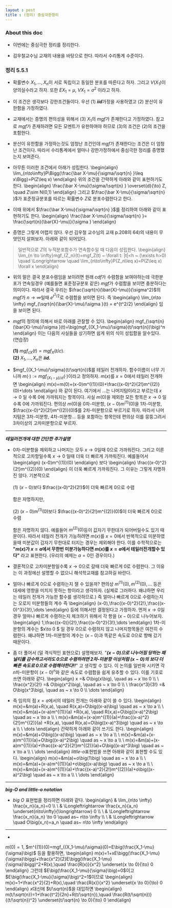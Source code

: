 ```yaml
---
layout : post 
title : (정리) 중심극한정리 
---
```


### About this doc

- 이번에는 중심극한 정리를 정리한다. 

- 김우철교수님 교재의 내용을 바탕으로 한다. 따라서 수리통계 수준이다. 


### 정리 5.5.1 

- 확률변수 $X_1,\dots,X_n$이 서로 독립이고 동일한 분포를 따른다고 하자. 그리고 $V(X_1)$이 양의실수라고 하자. 또한 $EX_1=\mu$, $VX_1=\sigma^2$ 이라고 하자. 

- 이 조건은 생각보다 강한조건들이다. 우선 (1) ***iid***가정을 사용하였고 (2) 분산이 유한함을 가정하였다. 

- 교재에서는 증명의 편의성을 위해서 (3) $X_1$의 *mgf*가 존재한다고 가정하였다. 참고로 *mgf*가 존재하려면 모든 모멘트가 유한하여야 하므로 (3)의 조건은 (2)의 조건을 포함한다. 

- 분산이 유한함을 가정하는것도 엄청난 조건인데 *mgf*가 존재한다는 조건은 더 엄청난 조건이다. 따라서 수리통계에서 얼마나 강한가정하에서 중심극한 정리를 증명했는지 보여준다. 

- 아무튼 이러한 조건에서 아래가 성립한다. 
\begin{align}
\lim_{n\to\infty}P\Bigg(\frac{\bar X-\mu}{\sigma/\sqrt{n} }\leq x\Bigg)=P(Z\leq x)
\end{align}
위의 조건을 간략하게 아래와 같이 표현하기도 한다. 
\begin{align}
\frac{\bar X-\mu}{\sigma/\sqrt{n} } \overset{d}{\to} Z, \quad Z\sim N(0,1)
\end{align}
그리고 $\frac{\bar X-\mu}{\sigma/\sqrt{n} }$가 표준정규분포를 따르는 확률변수 $Z$로 분포수렴한다고 한다. 

- 이때 위에서 $\frac{\bar X-\mu}{\sigma/\sqrt{n} }$를 정리하여 아래와 같이 표현하기도 한다. 
\begin{align}
\frac{\bar X-\mu}{\sigma/\sqrt{n} }= \frac{\sqrt{n}(\bar{X}-\mu)}{\sigma }
\end{align}

- 증명은 그렇게 어렵지 않다. 우선 김우철 교수님의 교재 p.208의 64)의 내용이 무엇인지 살펴보자. 아래와 같이 되어있다.
> 일반적으로 $Z$의 누적분포함수가 연속함수일 때 다음이 성립한다. 
\begin{align}
\lim_{n \to \infty}mgf_{Z_n}(t)=mgf_Z(t) ~ \forall t: \|t\|<h ~ (\exists h>0) \quad \Longrightarrow \quad \lim_{n\to\infty}P(Z_n\leq x)=P(Z\leq x) \forall x
\end{align}


- 위의 말은 결국 분포수렴임을 보이려면 원래 *cdf*가 수렴함을 보여야하는데 극한분포가 연속일경우 (예를들면 표준정규분포 같은) *mgf*가 수렴함을 보이면 충분하다는 의미이다. 따라서 결국 우리는 $\frac{\sqrt{n}(\bar{X}-\mu)}{\sigma^2}$의 *mgf*가 $n \to \infty$일때 $e^{t^2/2}$로 수렴함을 보이면 된다. 즉 
\begin{align}
\lim_{n\to \infty} mgf_{\sqrt{n}(\bar{X}-\mu)/\sigma }(t) = e^{t^2/2}
\end{align}
임을 보이면 된다. 

- *mgf*의 정의에 의해서 바로 아래를 관찰할 수 있다. 
\begin{align}
mgf_{\sqrt{n}(\bar{X}-\mu)/\sigma }(t)=\big(mgf_{(X_1-\mu)/\sigma}(t/\sqrt{n})\big)^n
\end{align}
이는 다음의 사실들을 상기하면 쉽게 위의 식이 성립함을 알수있다. (연습장) <br/><br/>
**(1)** $mgf_{cX}(t)=mgf_X(t/c)$. <br/>
**(2)** $X_1,\dots,X_n$은 ***iid.***

- $mgf_{(X_1-\mu)/\sigma}(t/\sqrt{n})$를 테일러 전개하자. 함수이름이 너무 기니까 $m(\cdot):=mgf_{(X_1-\mu)/\sigma}(\cdot)$이라고 정의하자. $m(x)$를 $x=0$에서 테일러 전개하면 
\begin{align}
m(x)=m(0)+(x-0)m^{(1)}(0)+\frac{(x-0)^2}{2!}m^{(2)}(0)+\dots
\end{align}
와 같이 된다. 여기에서 $\dots$는 나머지텀이라고 부르는데 $x\to 0$ 일 수록 0에 가까워지는 항목이다. 사실 $m(0)$을 제외한 모든 항목은 $x\to0$ 일수록 0에 가까워진다. 편의상 $m(0)$을 0차-미분항, $(x-0)m^{(1)}(0)$을 1차-미분항, $\frac{(x-0)^2}{2!}m^{(2)}(0)$를 2차-미분항으로 부르기로 하자. 따라서 나머지텀은 3차-미분항, 4차-미분항... 등을 포함하는 항목인데 편의상 이를 뭉뚱그려서 3차이상의 고차미분항으로 부르자. 

--- 

***테일러전개에 대한 간단한 추가설명*** 

- 0차-미분항을 제외하고 나머지는 모두 $x\to 0$일때 $0$으로 가까워진다. 그리고 이론적으로 고차항일수록 $x\to 0$ 일때 더욱 더 빠르게 가까워진다. 예를들어서 
\begin{align}
(x-0)m^{(1)}(0)
\end{align}
보다 
\begin{align}
\frac{(x-0)^2}{2!}m^{(2)}(0)
\end{align}
이 더욱 빠르게 가까워진다. 그 이유는 그렇게 자명하진 않다. 기본적으로 <br/><br/>
(1) $(x-0)$보다 $\frac{(x-0)^2}{2!}$이 더욱 빠르게 $0$으로 수렴 <br/><br/>
함은 자명하지만, <br/><br/>
(2) $(x-0)m^{(1)}(0)$보다 $\frac{(x-0)^2}{2!}m^{(2)}(0)$이 더욱 빠르게 $0$으로 수렴 <br/><br/>
함은 자명하지 않다. 예를들어 $m^{(2)}(0)$등이 값자기 무한대가 되어버릴수도 있기 때문이다. 따라서 테일러 전개가 가능하려면 $m(x)$를 $x=0$에서 반복적으로 미분하였을때 미분값이 갑자기 무한대로 터지는 경우는 제외해야 한다. 이를 수학적으로는 **"$m(x)$가 $x=a$에서 무한번 미분가능하다면 $m(x)$를 $x=a$에서 테일러전개할수 있다"** 라고 표현한다. (우리의 예제는 $a=0$인 경우이다.)

- 결론적으로 고차미분항일수록 $x \to 0$으로 갈때 더욱 빠르게 $0$로 수렴한다. 그 이유는 이 과정에선 설명할 수 없으니 해석학교재를 참고하길 바란다. 

- 얼마나 빠르게 $0$으로 수렴하는지 잴 수 있을까? 편의상 $m^{(1)}(0),m^{(2)}(0),\dots$ 등은 대세에 영향을 미치지 못하는 항이라고 생각하자. (실제로 그러하다. 왜냐하면 우리는 테일러 전개가 가능한 함수를 생각하므로.) 즉 얼마나 빠르게 $0$으로 수렴하는지는 오로지 미분항들의 계수 즉 
\begin{align}
(x-0),\frac{(x-0)^2}{2!},\frac{(x-0)^3}{3!},\dots
\end{align}
등에 의해서만 결정된다고 가정하자. 먼저 $x\to 0$일 경우 얼마나 빠르게 수렴하는지 체크하기 위해서 각 항을 $(x-0)$으로 나누어보자.
\begin{align}
1,\frac{(x-0)}{2!},\frac{(x-0)^2}{3!},\dots
\end{align}
1차-미분항의 계수는 $x\to 0 $ 일 경우 $0$으로 수렴하지 않고 나머지항목들은 여전히 수렴한다. 왜냐하면 1차-미분항의 계수는 $(x-0)$과 똑같은 속도로 $0$으로 향해 갔기 때문이다. 

- 좀 더 풀어서 (덜 격식적인 표현으로) 설명해보자. "***$(x-0)$으로 나누어짐 당하는 패널티를 감수하고서라도 $0$으로 수렴하려면 2차-미분항 이상처럼 $(x-0)$의 보다 더 빠른 속도로 $0$으로 수렴해야한다!!***" 고 생각할 수 있다.  이 논의를 일반화 시키면 각 $n$차-미분항이 $(x-0)^n$와 같은 속도로 수렴함을 쉽게 유추할 수 있다. 이를 기호로 쓰면 아래와 같다. 
\begin{align}
x =& O\big(x\big), \quad as ~ x \to 0 \\\\ \\
\frac{x^2}{2!} =& O\big(x^2\big), \quad as ~ x \to 0  \\\\ \\
\frac{x^3}{3!} =& O\big(x^3\big), \quad as ~ x \to 0 \\\\
\dots
\end{align}

- 즉 임의의 점 $x=a$에서의 테일러 전개는 아래와 같이 쓸 수 있다. 
\begin{align}
m(x)=&m(a)+R(x,a), \quad R(x,a)=O\big((x-a)\big) \quad as ~ x \to a \\\\ \\
m(x)=&m(a)+(x-a)m^{(1)}(a) +R(x,a), \quad R(x,a)=O\big((x-a)^2\big) \quad as ~ x \to a \\\\ \\
m(x)=&m(a)+(x-a)m^{(1)}(a)+\frac{(x-a)^2}{2!}m^{(2)}(a) +R(x,a), \quad R(x,a)=O\big((x-a)^3\big) \quad as ~ x \to a \\\\ \\
\dots
\end{align}
간략하게 아래와 같이 쓰기도 한다. 
\begin{align}
m(x)=&m(a)+O\big((x-a)\big) \quad as ~ x \to a \\\\ \\
m(x)=&m(a)+(x-a)m^{(1)}(a)+O\big((x-a)^2\big) \quad as ~ x \to a \\\\ \\
m(x)=&m(a)+(x-a)m^{(1)}(a)+\frac{(x-a)^2}{2!}m^{(2)}(a)+O\big((x-a)^3\big) \quad as ~ x \to a \\\\ \\
\dots
\end{align}
*little*-$o$표현법을 쓰면 아래와 같이 표현할 수도 있다. 
\begin{align}
m(x)=&m(a)+o\big(1\big) \quad as ~ x \to a \\\\ \\
m(x)=&m(a)+(x-a)m^{(1)}(a)+o\big((x-a)\big) \quad as ~ x \to a \\\\ \\
m(x)=&m(a)+(x-a)m^{(1)}(a)+\frac{(x-a)^2}{2!}m^{(2)}(a)+o\big((x-a)^2\big) \quad as ~ x \to a \\\\ \\
\dots
\end{align}

--- 

***big-$O$ and little-$o$ notation*** 

- *big $O$* 표현법을 정리하면 아래와 같다. 
\begin{align}
& \lim_{n\to \infty} \frac{x_n}{a_n}=0 \\\\ \\
& \Longleftrightarrow \frac{x_n}{a_n} \underset{n\to\infty}{\longrightarrow} 0 \\\\ \\
& \Longleftrightarrow \frac{x_n}{a_n} \to 0 \quad as~ n\to \infty \\\\ \\
& \Longleftrightarrow \quad  O\big(x_n)=a_n \quad as~ n\to \infty 
\end{align}

--- 

- 
$m(0)=1$, $m^{(1)}(0)=mgf_{(X_1-\mu)/\sigma}(0)=E\big(\frac{X_1-\mu}{\sigma}\big)$ 등을 활용하면, 
\begin{align}
m(x)=1+xE\bigg(\frac{X_1-\mu}{\sigma}\bigg)+\frac{x^2}{2}E\bigg(\frac{X_1-\mu}{\sigma}\bigg)^2+R(x),\quad \frac{R(x)}{x^2} \underset{x \to 0}{\to} 0 
\end{align}
그런데 $E\big(\frac{X_1-\mu}{\sigma}\big)=0$이고 $E\big(\frac{X_1-\mu}{\sigma}\big)^2=1$이므로 
\begin{align}
m(x)=1+\frac{x^2}{2}+R(x),\quad \frac{R(x)}{x^2} \underset{x \to 0}{\to} 0 
\end{align}
$x$대신에 $t/\sqrt{n}$을 대입하면 
\begin{align}
m(t/\sqrt{n})=1+\frac{t^2}{2n}+R(t/\sqrt{n}),\quad \frac{R(t/\sqrt{n})}{(t/\sqrt{n})^2} \underset{t/\sqrt{n} \to 0}{\to} 0 
\end{align}